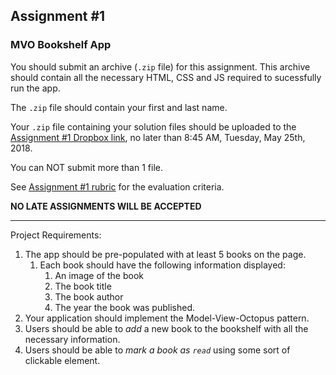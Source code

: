 ## Assignment #1

### MVO Bookshelf App

You should submit an archive (`.zip` file) for this assignment. This archive should contain all the necessary HTML, CSS and JS required to sucessfully run the app.

The `.zip` file should contain your first and last name.

Your `.zip` file containing your solution files should be uploaded to the [Assignment #1 Dropbox link](https://www.dropbox.com/request/mgIP7rNZ3EuJ62E2nZBN), no later than 8:45 AM, Tuesday, May 25th, 2018.

You can NOT submit more than 1 file. 

See [Assignment #1 rubric](https://github.com/jniziol/ObjectOrientedJavascript/blob/master/SD120%20Assignment%20%232%20-%20Rubric.pdf) for the evaluation criteria.

**NO LATE ASSIGNMENTS WILL BE ACCEPTED**

---

Project Requirements:

1) The app should be pre-populated with at least 5 books on the page.
    1) Each book should have the following information displayed:
        1) An image of the book
        2) The book title
        3) The book author
        4) The year the book was published.        
2) Your application should implement the Model-View-Octopus pattern.
3) Users should be able to *add* a new book to the bookshelf with all the necessary information.
4) Users should be able to *mark a book as `read`* using some sort of clickable element.

